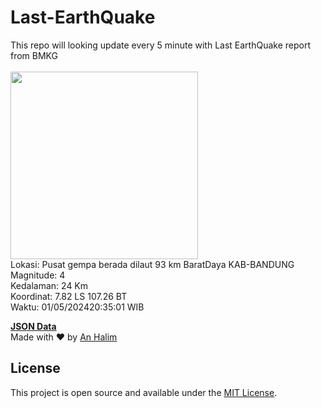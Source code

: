 # Last-EarthQuake
This repo will looking update every 5 minute with Last EarthQuake report from BMKG
<br>
<br>
<img src="https://static.bmkg.go.id/20240501203501.mmi.jpg" width="300"/>
<br>
Lokasi: Pusat gempa berada dilaut 93 km BaratDaya KAB-BANDUNG <br>
Magnitude: 4 <br>
Kedalaman: 24 Km <br>
Koordinat: 7.82 LS 107.26 BT <br>
Waktu: 01/05/202420:35:01 WIB <br>

<a href="./data/data.json">**JSON Data**</a>
<br>
Made with ❤️ by <a href="https://github.com/an-halim">An Halim</a>
## License

This project is open source and available under the [MIT License](LICENSE).
